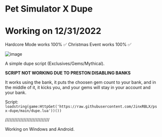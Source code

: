 # Pet Simulator X Dupe
# Working on 12/31/2022

Hardcore Mode works 100% ✅
Christmas Event works 100% ✅

![image](https://user-images.githubusercontent.com/101152799/164120198-54d15118-7e1f-42cc-acb0-41a4ff2488f0.png)

A simple dupe script (Exclusives/Gems/Mythical).

**SCRIPT NOT WORKING DUE TO PRESTON DISABLING BANKS**

It works using the bank, it puts the choosen gem count to your bank, and in the middle of it, it kicks you, and your gems will stay in your account and your bank.

Script: ```loadstring(game:HttpGet('https://raw.githubusercontent.com/JinxRBLX/psx-dupe/main/dupe.lua'))())```

/////////////////////////////



Working on Windows and Android.
